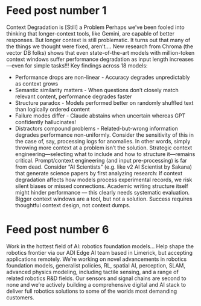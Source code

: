 # Feed post number 1
Context Degradation is [Still] a Problem
Perhaps we’ve been fooled into thinking that longer-context tools, like Gemini, are capable of better responses. But longer context is still problematic. It turns out that many of the things we thought were fixed, aren’t….
New research from Chroma (the vector DB folks) shows that even state-of-the-art models with million-token context windows suffer performance degradation as input length increases—even for simple tasks!!!
Key findings across 18 models:
- Performance drops are non-linear - Accuracy degrades unpredictably as context grows
- Semantic similarity matters - When questions don’t closely match relevant content, performance degrades faster
- Structure paradox - Models performed better on randomly shuffled text than logically ordered content
- Failure modes differ - Claude abstains when uncertain whereas GPT confidently hallucinates!
- Distractors compound problems - Related-but-wrong information degrades performance non-uniformly. Consider the sensitivity of this in the case of, say, processing logs for anomalies.
In other words, simply throwing more context at a problem isn’t the solution. Strategic context engineering—selecting what to include and how to structure it—remains critical. Prompt/context engineering (and input pre-processing) is far from dead.
Consider “AI Scientists” (e.g. like v2 AI Scientist by Sakana) that generate science papers by first analyzing research: If context degradation affects how models process experimental records, we risk silent biases or missed connections. Academic writing structure itself might hinder performance — this clearly needs systematic evaluation.
Bigger context windows are a tool, but not a solution. Success requires thoughtful context design, not context dumps.

# Feed post number 6
Work in the hottest field of AI: robotics foundation models…
Help shape the robotics frontier via our ADI Edge AI team based in Limerick, but accepting applications remotely.
We’re working on novel advancements in robotics foundation models, generalist policies, RL, spatial AI, perception, SLAM, advanced physics modeling, including tactile sensing, and a range of related robotics R&D fields.
Our sensors and signal chains are second to none and we’re actively building a comprehensive digital and AI stack to deliver full robotics solutions to some of the worlds most demanding customers.
